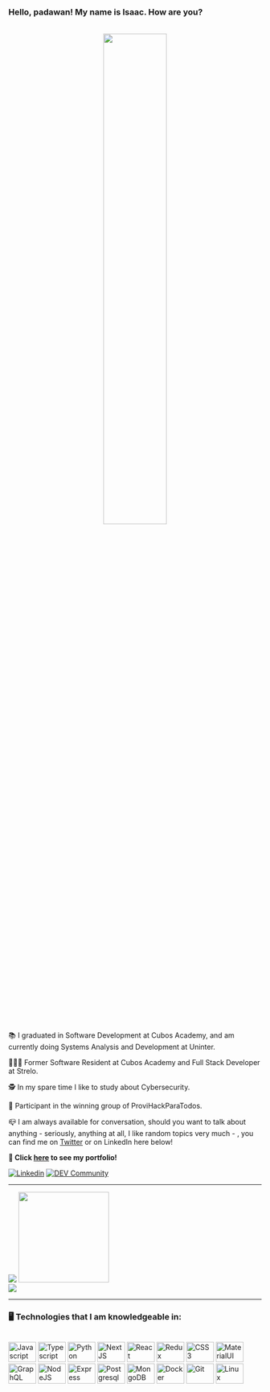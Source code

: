 
<h3>Hello, padawan! My name is Isaac. How are you?</h3>
</br>

<div align='center'>
<img src="https://c.tenor.com/7rMJZKO5CYYAAAAC/baby-yoda-hi.gif" width="50%" margin-bottom ='20px'/>
</div>

</br>

<div align='left'> 
    <p>📚 I graduated in Software Development at Cubos Academy, and am currently doing Systems Analysis and Development at Uninter.</p>
    <p>👨🏽‍💻 Former Software Resident at Cubos Academy and Full Stack Developer at Strelo.</p>
    <p>🕵️ In my spare time I like to study about Cybersecurity.</p>
    <p>🥇 Participant in the winning group of ProviHackParaTodos.</p> 
    <p>📪 I am always available for conversation, should you want to talk about anything - seriously, anything at all, I like random topics very much - , you can find me on <a href='https://twitter.com/isaacjbs' target='_blank'>Twitter</a> or on LinkedIn here below!</p>
    <p><strong>💼 Click <a href='https://isaacjbs.github.io/portfolio/'>here</a> to see my portfolio!</strong></p>
</div>

[![Linkedin](https://img.shields.io/badge/LinkedIn-0077B5?style=for-the-badge&logo=linkedin&logoColor=white)](https://www.linkedin.com/in/isaac-jbs/)
[![DEV Community](https://img.shields.io/badge/dev.to-0A0A0A?style=for-the-badge&logo=devdotto&logoColor=white)](https://dev.to/isaacjbs)

<hr>

<div>
<img align='+' src="https://github-readme-stats.vercel.app/api?username=IsaacJBS&show_icons=true&title_color=ebc760&text_color=ebc760&icon_color=ebc760&bg_color=050302&cache_seconds=2300">
<img height="180em" src="https://github-readme-stats.vercel.app/api/top-langs/?username=IsaacJBS&layout=compact&langs_count=7&title_color=ebc760&text_color=ebc760&icon_color=ebc760&bg_color=050302"/>
</div>

<img src="https://img.shields.io/static/v1?label=Overview&message=Isaac Jordão&color=050302&style=for-the-badge&logo=GitHub">

<hr>
 
<h3>🖥️ Technologies that I am knowledgeable in: </h3>
<div>
<div><br>
<img alt="Javascript" src="https://cdn.jsdelivr.net/gh/devicons/devicon/icons/javascript/javascript-original.svg" height="40" width="55"/>
<img alt="Typescript" src="https://cdn.jsdelivr.net/gh/devicons/devicon/icons/typescript/typescript-plain.svg" height="40" width="55"/>
<img alt="Python" src="https://cdn.jsdelivr.net/gh/devicons/devicon/icons/python/python-original-wordmark.svg" height="40" width="55"/>
<img alt="NextJS" src="https://cdn.jsdelivr.net/gh/devicons/devicon/icons/nextjs/nextjs-original-wordmark.svg" height="40" width="55"/>
<img alt="React" src="https://cdn.jsdelivr.net/gh/devicons/devicon/icons/react/react-original-wordmark.svg" height="40" width="55"/>
<img alt="Redux" src="https://cdn.jsdelivr.net/gh/devicons/devicon/icons/redux/redux-original.svg" height="40" width="55"/>
<img alt="CSS3" src="https://cdn.jsdelivr.net/gh/devicons/devicon/icons/css3/css3-original-wordmark.svg" height="40" width="55"/>
<img alt="MaterialUI" src="https://cdn.jsdelivr.net/gh/devicons/devicon/icons/materialui/materialui-original.svg" height="40" width="55"/>
<img alt="GraphQL" src="https://cdn.jsdelivr.net/gh/devicons/devicon/icons/graphql/graphql-plain-wordmark.svg" height="40" width="55"/>
<img alt="NodeJS" src="https://cdn.jsdelivr.net/gh/devicons/devicon/icons/nodejs/nodejs-original-wordmark.svg" height="40" width="55"/>
<img alt="Express" src="https://cdn.jsdelivr.net/gh/devicons/devicon/icons/express/express-original-wordmark.svg" height="40" width="55"/>
<img alt="Postgresql" src="https://cdn.jsdelivr.net/gh/devicons/devicon/icons/postgresql/postgresql-original-wordmark.svg" height="40" width="55"/>
<img alt="MongoDB" src="https://cdn.jsdelivr.net/gh/devicons/devicon/icons/mongodb/mongodb-original-wordmark.svg" height="40" width="55"/>
<img alt="Docker" src="https://cdn.jsdelivr.net/gh/devicons/devicon/icons/docker/docker-original-wordmark.svg" height="40" width="55"/>
<img alt="Git" src="https://cdn.jsdelivr.net/gh/devicons/devicon/icons/git/git-original-wordmark.svg" height="40" width="55"/>
<img alt="Linux" src="https://cdn.jsdelivr.net/gh/devicons/devicon/icons/linux/linux-original.svg" height="40" width="55"/>
</div>

